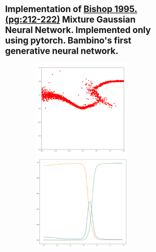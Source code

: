 # Implementation of [Bishop 1995. (pg:212-222)](https://dl.acm.org/doi/10.5555/525960) Mixture Gaussian Neural Network. Implemented only using pytorch. Bambino's first generative neural network.

<p align="center">
<img src="https://github.com/SB-27182/First_GaussianMixture/blob/master/imgs/mixtureGauss_1.png" width=300 height=300 />
  &nbsp
  <img src="https://github.com/SB-27182/First_GaussianMixture/blob/master/imgs/mixtureKernelProbabilites.png" width=300 height=300 />
</p>




